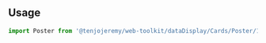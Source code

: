## Usage

```js
import Poster from '@tenjojeremy/web-toolkit/dataDisplay/Cards/Poster/1/1.index'
```
